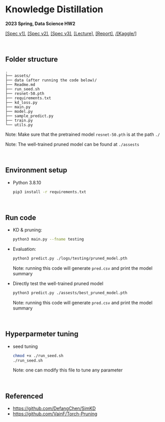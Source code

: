 <!--
 * @Author: Yen-Ju Chen  mru.11@nycu.edu.tw
 * @Date: 2023-02-28 15:29:44
 * @LastEditors: Yen-Ju Chen  mru.11@nycu.edu.tw
 * @LastEditTime: 2023-03-23 21:20:01
 * @FilePath: /mru/Knowledge-Distillation/ReadMe.md
 * @Description: 
 * 
-->
# Knowledge Distillation
**2023 Spring, Data Science HW2**

[\[Spec v1\]](./assests/HW2-Model%20Compression-v1.pdf), [\[Spec v2\]](./assests/HW2-Model%20Compression-v2.pdf), [\[Spec v3\]](./assests/HW2-Model%20Compression-v3.pdf), [\[Lecture\]](./assests/Lecture%202%20-%20Model%20Compression.pdf), [\[Report\]](./assests/hw2_report_311581010.pdf), [/[Kaggle/]](https://www.kaggle.com/competitions/model-compression-on-fashion-mnist/overview)

<br/>

## Folder structure
```
.
├── assets/
├── data (after running the code below)/
├── Readme.md
├── run_seed.sh
├── resnet-50.pth
├── requirements.txt
├── kd_loss.py
├── main.py
├── model.py
├── sample_predict.py
├── train.py
└── utils.py
```
Note: Make sure that the pretrained model `resnet-50.pth` is at the path `./`

Note: The well-trained pruned model can be found at `./assests`

<br/>

## Environment setup
- Python 3.8.10
    ```sh
    pip3 install -r requirements.txt
    ```
    
<br/>

## Run code
- KD & pruning:
    ```sh
    python3 main.py --fname testing
    ```

- Evaluation:
    ```sh
    python3 predict.py ./logs/testing/pruned_model.pth
    ```
    Note: running this code will generate `pred.csv` and print the model summary

- Directly test the well-trained pruned model
    ```sh
    python3 predict.py ./assests/best_pruned_model.pth
    ```
    Note: running this code will generate `pred.csv` and print the model summary

<br/>

## Hyperparmeter tuning
- seed tuning
    ```sh
    chmod +x ./run_seed.sh
    ./run_seed.sh
    ```
    Note: one can modify this file to tune any parameter

<br/>

## Referenced
- https://github.com/DefangChen/SimKD
- https://github.com/VainF/Torch-Pruning